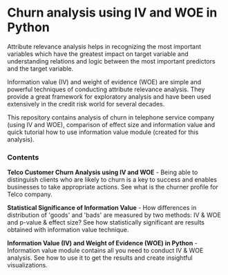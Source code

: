 # Churn analysis using IV and WOE in Python

Attribute relevance analysis helps in recognizing the most important variables which have the greatest impact on target variable and understanding relations and logic between the most important predictors and the target variable.

Information value (IV) and weight of evidence (WOE) are simple and powerful techniques of conducting attribute relevance analysis. They provide a great framework for exploratory analysis and have been used extensively in the credit risk world for several decades.

This repository contains analysis of churn in telephone service company (using IV and WOE), comparison of effect size and information value and quick tutorial how to use information value module (created for this analysis).



### Contents

**Telco Customer Churn Analysis using IV and WOE** - Being able to distinguish clients who are likely to churn is a key to success and enables businesses to take appropriate actions. See what is the churner profile for Telco company.

**Statistical Significance of Information Value** - How differences in distribution of 'goods' and 'bads' are measured by two methods: IV & WOE and p-value & effect size? See how statistically significant are results obtained with information value technique.

**Information Value (IV) and Weight of Evidence (WOE) in Python** - Information value module contains all you need to conduct IV & WOE analysis. See how to use it to get the results and create insightful visualizations.